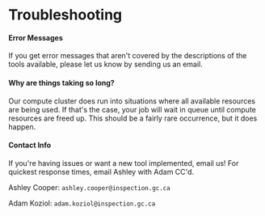 # Troubleshooting

#### Error Messages

If you get error messages that aren't covered by the descriptions of the tools available, please let us know by sending
us an email.

#### Why are things taking so long?

Our compute cluster does run into situations where all available resources are being used. If that's the case, your job
will wait in queue until compute resources are freed up. This should be a fairly rare occurrence, but it does happen.

#### Contact Info

If you're having issues or want a new tool implemented, email us! For quickest response times, email Ashley with Adam CC'd.

Ashley Cooper: `ashley.cooper@inspection.gc.ca`

Adam Koziol: `adam.koziol@inspection.gc.ca`
